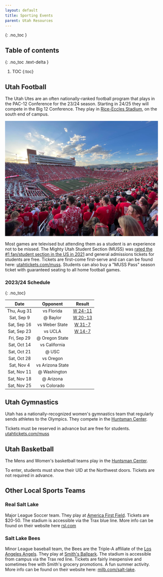```yaml
---
layout: default
title: Sporting Events
parent: Utah Resources
---
```


{: .no_toc }

## Table of contents
{: .no_toc .text-delta }

1. TOC
{:toc}

## Utah Football

The Utah Utes are an often nationally-ranked football program that plays in the PAC-12 Conference for the 23/24 season. Starting in 24/25 they will compete in the Big 12 Conference. They play in [Rice-Eccles Stadium](https://maps.app.goo.gl/BcgjFpzNXnSAC3Ky6), on the south end of campus.

![Sold-out crowd at Rice Eccles Stadium](images/res.jpg)

Most games are televised but attending them as a student is an experience not to be missed. The Mighty Utah Student Section (MUSS) was [rated the #1 fan/student section in the US in 2021](https://twitter.com/TheMUSS/status/1469116997443092482) and general admissions tickets for students are free. Tickets are first-come first-serve and can can be found here: [utahtickets.com/muss](https://utahtickets.com/muss/). Students can also buy a "MUSS Pass" season ticket with guaranteed seating to all home football games. 

### 2023/24 Schedule
{: .no_toc}

|    Date     |     Opponent     |                                  Result                                  |
| :---------: | :--------------: | :----------------------------------------------------------------------: |
| Thu, Aug 31 |    vs Florida    | [W 24-11](https://www.espn.com/college-football/game/_/gameId/401520176) |
| Sat, Sep 9  |     @ Baylor     | [W 20-13](https://www.espn.com/college-football/game/_/gameId/401523999) |
| Sat, Sep 16 |  vs Weber State  | [W 31-7](https://www.espn.com/college-football/game/_/gameId/401524012)  |
| Sat, Sep 23 |     vs UCLA      | [W 14-7](https://www.espn.com/college-football/game/_/gameId/401524017)  |
| Fri, Sep 29 |  @ Oregon State  |                                                                          |
| Sat, Oct 14 |  vs California   |                                                                          |
| Sat, Oct 21 |      @ USC       |                                                                          |
| Sat, Oct 28 |    vs Oregon     |                                                                          |
| Sat, Nov 4  | vs Arizona State |                                                                          |
| Sat, Nov 11 |   @ Washington   |                                                                          |
| Sat, Nov 18 |    @ Arizona     |                                                                          |
| Sat, Nov 25 |   vs Colorado    |                                                                          |

## Utah Gymnastics

Utah has a nationally-recognized women's gymnastics team that regularly sends athletes to the Olympics. They compete in the [Huntsman Center](https://maps.app.goo.gl/DYtLngkiaZWj9M7X8).

Tickets must be reserved in advance but are free for students. [utahtickets.com/muss](https://utahtickets.com/muss/)

## Utah Basketball

The Mens and Women's basketball teams play in the [Huntsman Center](https://maps.app.goo.gl/DYtLngkiaZWj9M7X8).

To enter, students must show their UID at the Northwest doors. Tickets are not required in advance. 

## Other Local Sports Teams

### Real Salt Lake

Major League Soccer team. They play at [America First Field](https://maps.app.goo.gl/2Myk4FYwuZtu29qv7). Tickets are $20-50. The stadium is accessible via the Trax blue line. More info can be found on their website here [rsl.com](https://www.rsl.com/)

### Salt Lake Bees

Minor League baseball team, the Bees are the Triple-A affiliate of the [Los Angeles Angels](https://www.mlb.com/angels). They play at [Smith's Ballpark](https://maps.app.goo.gl/zpUmJsz3tEgJnsZp7). The stadium is accessible from campus via the Trax red line. Tickets are fairly inexpensive and sometimes free with Smith's grocery promotions. A fun summer activity. More info can be found on their website here: [milb.com/salt-lake](https://www.milb.com/salt-lake). 
